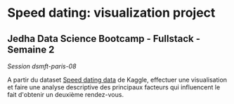 # Speed dating: visualization project

## Jedha Data Science Bootcamp - Fullstack - Semaine 2

_Session dsmft-paris-08_

A partir du dataset [Speed dating data](https://www.kaggle.com/annavictoria/speed-dating-experiment/) de Kaggle, effectuer une visualisation et faire une analyse descriptive des principaux facteurs qui influencent le fait d'obtenir un deuxième rendez-vous. 

